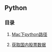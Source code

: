 ## Python

### 目录

1. [Mac下python路径](https://supergithuber.github.io/python/path)

2. [获取国内股票数据](https://supergithuber.github.io/python/stocks)